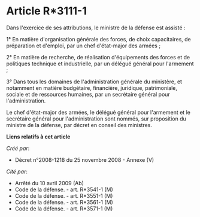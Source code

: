 # Article R*3111-1

Dans l'exercice de ses attributions, le ministre de la défense est assisté :

1° En matière d'organisation générale des forces, de choix capacitaires, de préparation et d'emploi, par un chef d'état-major
des armées ;

2° En matière de recherche, de réalisation d'équipements des forces et de politiques technique et industrielle, par un
délégué général pour l'armement ;

3° Dans tous les domaines de l'administration générale du ministère, et notamment en matière budgétaire, financière,
juridique, patrimoniale, sociale et de ressources humaines, par un secrétaire général pour l'administration.

Le chef d'état-major des armées, le délégué général pour l'armement et le secrétaire général pour l'administration sont
nommés, sur proposition du ministre de la défense, par décret en conseil des ministres.

**Liens relatifs à cet article**

_Créé par_:

  - Décret n°2008-1218 du 25 novembre 2008 -  Annexe (V)

_Cité par_:

  - Arrêté du 10 avril 2009 (Ab)
  - Code de la défense. - art. R*3541-1 (M)
  - Code de la défense. - art. R*3551-1 (M)
  - Code de la défense. - art. R*3561-1 (M)
  - Code de la défense. - art. R*3571-1 (M)
